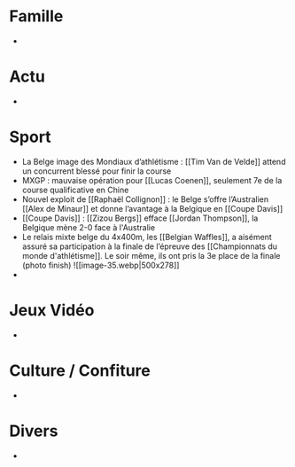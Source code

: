# Famille
- 
# Actu
- 
# Sport
- La Belge image des Mondiaux d’athlétisme : [[Tim Van de Velde]] attend un concurrent blessé pour finir la course
- MXGP : mauvaise opération pour [[Lucas Coenen]], seulement 7e de la course qualificative en Chine
- Nouvel exploit de [[Raphaël Collignon]] : le Belge s’offre l’Australien [[Alex de Minaur]] et donne l’avantage à la Belgique en [[Coupe Davis]]
- [[Coupe Davis]] : [[Zizou Bergs]] efface [[Jordan Thompson]], la Belgique mène 2-0 face à l'Australie
- Le relais mixte belge du 4x400m, les [[Belgian Waffles]], a aisément assuré sa participation à la finale de l’épreuve des [[Championnats du monde d'athlétisme]]. Le soir même, ils ont pris la 3e place de la finale (photo finish)
  ![[image-35.webp|500x278]]
- 
# Jeux Vidéo
- 
# Culture / Confiture
- 
# Divers
- 
